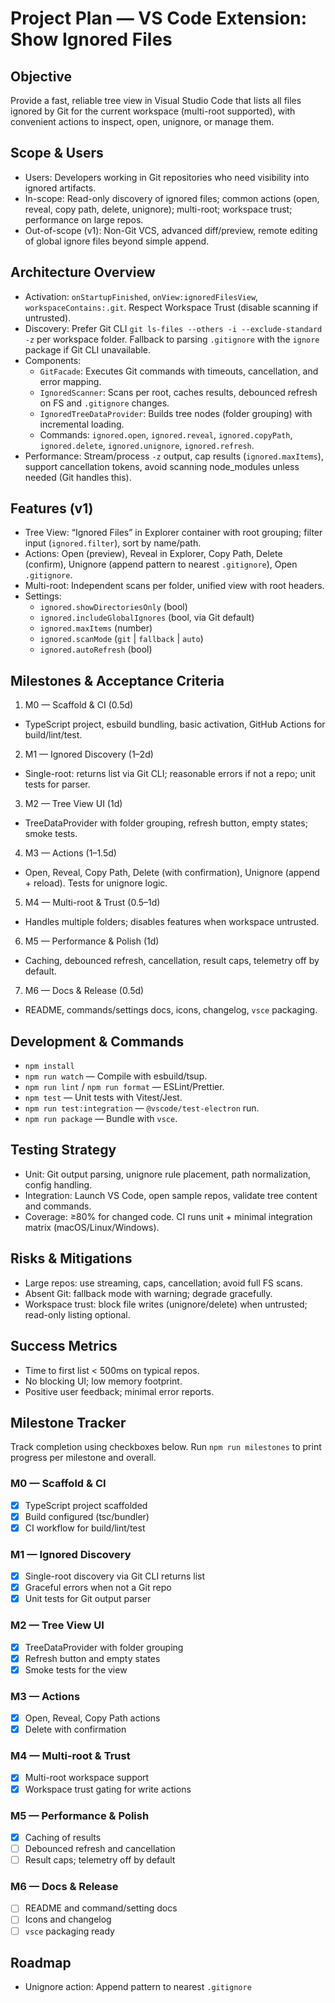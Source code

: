 # Project Plan — VS Code Extension: Show Ignored Files

## Objective

Provide a fast, reliable tree view in Visual Studio Code that lists all files ignored by Git for the current workspace (multi-root supported), with convenient actions to inspect, open, unignore, or manage them.

## Scope & Users

- Users: Developers working in Git repositories who need visibility into ignored artifacts.
- In-scope: Read-only discovery of ignored files; common actions (open, reveal, copy path, delete, unignore); multi-root; workspace trust; performance on large repos.
- Out-of-scope (v1): Non-Git VCS, advanced diff/preview, remote editing of global ignore files beyond simple append.

## Architecture Overview

- Activation: `onStartupFinished`, `onView:ignoredFilesView`, `workspaceContains:.git`. Respect Workspace Trust (disable scanning if untrusted).
- Discovery: Prefer Git CLI `git ls-files --others -i --exclude-standard -z` per workspace folder. Fallback to parsing `.gitignore` with the `ignore` package if Git CLI unavailable.
- Components:
  - `GitFacade`: Executes Git commands with timeouts, cancellation, and error mapping.
  - `IgnoredScanner`: Scans per root, caches results, debounced refresh on FS and `.gitignore` changes.
  - `IgnoredTreeDataProvider`: Builds tree nodes (folder grouping) with incremental loading.
  - Commands: `ignored.open`, `ignored.reveal`, `ignored.copyPath`, `ignored.delete`, `ignored.unignore`, `ignored.refresh`.
- Performance: Stream/process `-z` output, cap results (`ignored.maxItems`), support cancellation tokens, avoid scanning node_modules unless needed (Git handles this).

## Features (v1)

- Tree View: “Ignored Files” in Explorer container with root grouping; filter input (`ignored.filter`), sort by name/path.
- Actions: Open (preview), Reveal in Explorer, Copy Path, Delete (confirm), Unignore (append pattern to nearest `.gitignore`), Open `.gitignore`.
- Multi-root: Independent scans per folder, unified view with root headers.
- Settings:
  - `ignored.showDirectoriesOnly` (bool)
  - `ignored.includeGlobalIgnores` (bool, via Git default)
  - `ignored.maxItems` (number)
  - `ignored.scanMode` (`git` | `fallback` | `auto`)
  - `ignored.autoRefresh` (bool)

## Milestones & Acceptance Criteria

1. M0 — Scaffold & CI (0.5d)

- TypeScript project, esbuild bundling, basic activation, GitHub Actions for build/lint/test.

2. M1 — Ignored Discovery (1–2d)

- Single-root: returns list via Git CLI; reasonable errors if not a repo; unit tests for parser.

3. M2 — Tree View UI (1d)

- TreeDataProvider with folder grouping, refresh button, empty states; smoke tests.

4. M3 — Actions (1–1.5d)

- Open, Reveal, Copy Path, Delete (with confirmation), Unignore (append + reload). Tests for unignore logic.

5. M4 — Multi-root & Trust (0.5–1d)

- Handles multiple folders; disables features when workspace untrusted.

6. M5 — Performance & Polish (1d)

- Caching, debounced refresh, cancellation, result caps, telemetry off by default.

7. M6 — Docs & Release (0.5d)

- README, commands/settings docs, icons, changelog, `vsce` packaging.

## Development & Commands

- `npm install`
- `npm run watch` — Compile with esbuild/tsup.
- `npm run lint` / `npm run format` — ESLint/Prettier.
- `npm test` — Unit tests with Vitest/Jest.
- `npm run test:integration` — `@vscode/test-electron` run.
- `npm run package` — Bundle with `vsce`.

## Testing Strategy

- Unit: Git output parsing, unignore rule placement, path normalization, config handling.
- Integration: Launch VS Code, open sample repos, validate tree content and commands.
- Coverage: ≥80% for changed code. CI runs unit + minimal integration matrix (macOS/Linux/Windows).

## Risks & Mitigations

- Large repos: use streaming, caps, cancellation; avoid full FS scans.
- Absent Git: fallback mode with warning; degrade gracefully.
- Workspace trust: block file writes (unignore/delete) when untrusted; read-only listing optional.

## Success Metrics

- Time to first list < 500ms on typical repos.
- No blocking UI; low memory footprint.
- Positive user feedback; minimal error reports.

## Milestone Tracker

Track completion using checkboxes below. Run `npm run milestones` to print progress per milestone and overall.

### M0 — Scaffold & CI

- [x] TypeScript project scaffolded
- [x] Build configured (tsc/bundler)
- [x] CI workflow for build/lint/test

### M1 — Ignored Discovery

- [x] Single-root discovery via Git CLI returns list
- [x] Graceful errors when not a Git repo
- [x] Unit tests for Git output parser

### M2 — Tree View UI

- [x] TreeDataProvider with folder grouping
- [x] Refresh button and empty states
- [x] Smoke tests for the view

### M3 — Actions

- [x] Open, Reveal, Copy Path actions
- [x] Delete with confirmation

### M4 — Multi-root & Trust

- [x] Multi-root workspace support
- [x] Workspace trust gating for write actions

### M5 — Performance & Polish

- [x] Caching of results
- [ ] Debounced refresh and cancellation
- [ ] Result caps; telemetry off by default

### M6 — Docs & Release

- [ ] README and command/setting docs
- [ ] Icons and changelog
- [ ] `vsce` packaging ready

## Roadmap

- Unignore action: Append pattern to nearest `.gitignore`
